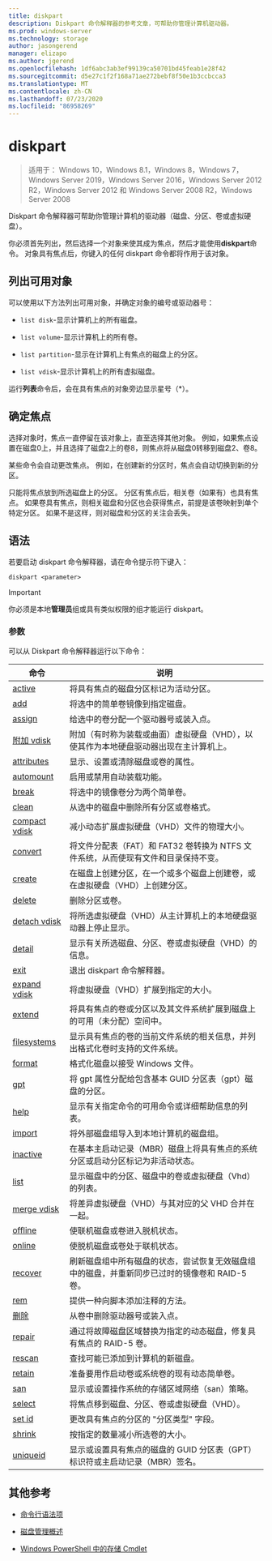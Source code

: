 ```yaml
---
title: diskpart
description: Diskpart 命令解释器的参考文章，可帮助你管理计算机驱动器。
ms.prod: windows-server
ms.technology: storage
author: jasongerend
manager: elizapo
ms.author: jgerend
ms.openlocfilehash: 1df6abc3ab3ef99139ca50701bd45feab1e28f42
ms.sourcegitcommit: d5e27c1f2f168a71ae272bebf8f50e1b3ccbcca3
ms.translationtype: MT
ms.contentlocale: zh-CN
ms.lasthandoff: 07/23/2020
ms.locfileid: "86958269"
---
```

# <a name="diskpart"></a>diskpart

> 适用于： Windows 10，Windows 8.1，Windows 8，Windows 7，Windows Server 2019，Windows Server 2016，Windows Server 2012 R2，Windows Server 2012 和 Windows Server 2008 R2，Windows Server 2008

Diskpart 命令解释器可帮助你管理计算机的驱动器（磁盘、分区、卷或虚拟硬盘）。

你必须首先列出，然后选择一个对象来使其成为焦点，然后才能使用**diskpart**命令。 对象具有焦点后，你键入的任何 diskpart 命令都将作用于该对象。

## <a name="list-available-objects"></a>列出可用对象

可以使用以下方法列出可用对象，并确定对象的编号或驱动器号：

- `list disk`-显示计算机上的所有磁盘。

- `list volume`-显示计算机上的所有卷。

- `list partition`-显示在计算机上有焦点的磁盘上的分区。

- `list vdisk`-显示计算机上的所有虚拟磁盘。

运行**列表**命令后，会在具有焦点的对象旁边显示星号（*）。

## <a name="determine-focus"></a>确定焦点

选择对象时，焦点一直停留在该对象上，直至选择其他对象。 例如，如果焦点设置在磁盘0上，并且选择了磁盘2上的卷8，则焦点将从磁盘0转移到磁盘2、卷8。

某些命令会自动更改焦点。 例如，在创建新的分区时，焦点会自动切换到新的分区。

只能将焦点放到所选磁盘上的分区。 分区有焦点后，相关卷（如果有）也具有焦点。 如果卷具有焦点，则相关磁盘和分区也会获得焦点，前提是该卷映射到单个特定分区。 如果不是这样，则对磁盘和分区的关注会丢失。

## <a name="syntax"></a>语法

若要启动 diskpart 命令解释器，请在命令提示符下键入：

```
diskpart <parameter>
```

> [!IMPORTANT]
> 你必须是本地**管理员**组或具有类似权限的组才能运行 diskpart。

### <a name="parameters"></a>参数

可以从 Diskpart 命令解释器运行以下命令：

| 命令 | 说明 |
| ------- | ----------- |
| [active](active.md) | 将具有焦点的磁盘分区标记为活动分区。 |
| [add](add.md) | 将选中的简单卷镜像到指定磁盘。 |
| [assign](assign.md) | 给选中的卷分配一个驱动器号或装入点。 |
| [附加 vdisk](attach-vdisk.md) | 附加（有时称为装载或曲面）虚拟硬盘（VHD），以使其作为本地硬盘驱动器出现在主计算机上。 |
| [attributes](attributes.md) | 显示、设置或清除磁盘或卷的属性。 |
| [automount](automount.md) | 启用或禁用自动装载功能。 |
| [break](break.md) | 将选中的镜像卷分为两个简单卷。 |
| [clean](clean.md) | 从选中的磁盘中删除所有分区或卷格式。 |
| [compact vdisk](compact-vdisk.md) | 减小动态扩展虚拟硬盘（VHD）文件的物理大小。 |
| [convert](convert.md) | 将文件分配表（FAT）和 FAT32 卷转换为 NTFS 文件系统，从而使现有文件和目录保持不变。 |
| [create](create.md) | 在磁盘上创建分区，在一个或多个磁盘上创建卷，或在虚拟硬盘（VHD）上创建分区。 |
| [delete](delete.md) | 删除分区或卷。 |
| [detach vdisk](detach-vdisk.md) | 将所选虚拟硬盘（VHD）从主计算机上的本地硬盘驱动器上停止显示。 |
| [detail](detail.md) | 显示有关所选磁盘、分区、卷或虚拟硬盘（VHD）的信息。 |
| [exit](exit.md) | 退出 diskpart 命令解释器。 |
| [expand vdisk](expand-vdisk.md) | 将虚拟硬盘（VHD）扩展到指定的大小。 |
| [extend](extend.md) | 将具有焦点的卷或分区以及其文件系统扩展到磁盘上的可用（未分配）空间中。 |
| [filesystems](filesystems.md) | 显示具有焦点的卷的当前文件系统的相关信息，并列出格式化卷时支持的文件系统。 |
| [format](format.md) | 格式化磁盘以接受 Windows 文件。 |
| [gpt](gpt.md) | 将 gpt 属性分配给包含基本 GUID 分区表（gpt）磁盘的分区。 |
| [help](help.md) | 显示有关指定命令的可用命令或详细帮助信息的列表。 |
| [import](import.md) | 将外部磁盘组导入到本地计算机的磁盘组。 |
| [inactive](inactive.md) | 在基本主启动记录（MBR）磁盘上将具有焦点的系统分区或启动分区标记为非活动状态。 |
| [list](list.md) | 显示磁盘中的分区、磁盘中的卷或虚拟硬盘（Vhd）的列表。 |
| [merge vdisk](merge-vdisk.md) | 将差异虚拟硬盘（VHD）与其对应的父 VHD 合并在一起。 |
| [offline](offline.md) | 使联机磁盘或卷进入脱机状态。 |
| [online](online.md) | 使脱机磁盘或卷处于联机状态。 |
| [recover](recover.md) | 刷新磁盘组中所有磁盘的状态，尝试恢复无效磁盘组中的磁盘，并重新同步已过时的镜像卷和 RAID-5 卷。 |
| [rem](rem.md) | 提供一种向脚本添加注释的方法。 |
| [删除](remove.md) | 从卷中删除驱动器号或装入点。 |
| [repair](repair.md) | 通过将故障磁盘区域替换为指定的动态磁盘，修复具有焦点的 RAID-5 卷。 |
| [rescan](rescan.md) | 查找可能已添加到计算机的新磁盘。 |
| [retain](retain.md) | 准备要用作启动卷或系统卷的现有动态简单卷。 |
| [san](san.md) | 显示或设置操作系统的存储区域网络（san）策略。 |
| [select](select.md) | 将焦点移到磁盘、分区、卷或虚拟硬盘（VHD）。 |
| [set id](set-id.md) | 更改具有焦点的分区的 "分区类型" 字段。 |
| [shrink](shrink.md) | 按指定的数量减小所选卷的大小。 |
| [uniqueid](uniqueid.md) | 显示或设置具有焦点的磁盘的 GUID 分区表（GPT）标识符或主启动记录（MBR）签名。 |

## <a name="additional-references"></a>其他参考

- [命令行语法项](command-line-syntax-key.md)

- [磁盘管理概述](../../storage/disk-management/overview-of-disk-management.md)

- [Windows PowerShell 中的存储 Cmdlet](/powershell/module/storage/)
